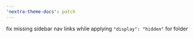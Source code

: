 ```yaml
---
'nextra-theme-docs': patch
---
```


fix missing sidebar nav links while applying `"display": "hidden"` for folder
